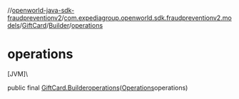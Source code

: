 //[openworld-java-sdk-fraudpreventionv2](../../../../index.md)/[com.expediagroup.openworld.sdk.fraudpreventionv2.models](../../index.md)/[GiftCard](../index.md)/[Builder](index.md)/[operations](operations.md)

# operations

[JVM]\

public final [GiftCard.Builder](index.md)[operations](operations.md)([Operations](../../-operations/index.md)operations)
